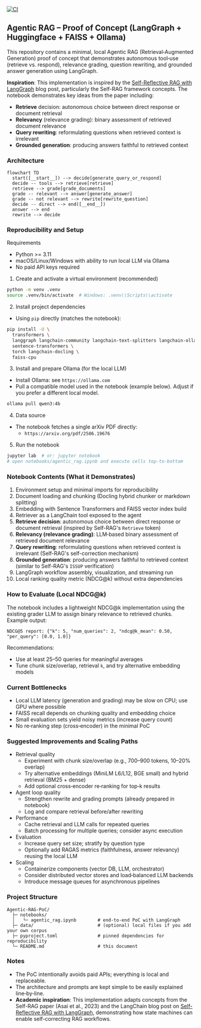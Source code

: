 [![CI](https://github.com/ZeleMate/Agentic-RAG-PoC/actions/workflows/ci.yaml/badge.svg?branch=main)](https://github.com/ZeleMate/Agentic-RAG-PoC/actions/workflows/ci.yaml)

## Agentic RAG – Proof of Concept (LangGraph + Huggingface + FAISS + Ollama)

This repository contains a minimal, local Agentic RAG (Retrieval‑Augmented Generation) proof of concept that demonstrates autonomous tool‑use (retrieve vs. respond), relevance grading, question rewriting, and grounded answer generation using LangGraph.

**Inspiration**: This implementation is inspired by the [Self-Reflective RAG with LangGraph](https://blog.langchain.com/agentic-rag-with-langgraph/) blog post, particularly the Self-RAG framework concepts. The notebook demonstrates key ideas from the paper including:
- **Retrieve** decision: autonomous choice between direct response or document retrieval
- **Relevancy** (relevance grading): binary assessment of retrieved document relevance
- **Query rewriting**: reformulating questions when retrieved context is irrelevant
- **Grounded generation**: producing answers faithful to retrieved context

### Architecture

```mermaid
flowchart TD
  start([__start__]) --> decide[generate_query_or_respond]
  decide -- tools --> retrieve[retrieve]
  retrieve --> grade[grade_documents]
  grade -- relevant --> answer[generate_answer]
  grade -- not relevant --> rewrite[rewrite_question]
  decide -- direct --> end([__end__])
  answer --> end
  rewrite --> decide
```

### Reproducibility and Setup

Requirements
- Python >= 3.11
- macOS/Linux/Windows with ability to run local LLM via Ollama
- No paid API keys required

1) Create and activate a virtual environment (recommended)
```bash
python -m venv .venv
source .venv/bin/activate  # Windows: .venv\\Scripts\\activate
```

2) Install project dependencies
- Using `pip` directly (matches the notebook):
```bash
pip install -U \
  transformers \
  langgraph langchain-community langchain-text-splitters langchain-ollama \
  sentence-transformers \
  torch langchain-docling \
  faiss-cpu
```

3) Install and prepare Ollama (for the local LLM)
- Install Ollama: see `https://ollama.com`
- Pull a compatible model used in the notebook (example below). Adjust if you prefer a different local model.
```bash
ollama pull qwen3:4b
```

4) Data source
- The notebook fetches a single arXiv PDF directly:
  - `https://arxiv.org/pdf/2506.19676`

5) Run the notebook
```bash
jupyter lab  # or: jupyter notebook
# open notebooks/agentic_rag.ipynb and execute cells top-to-bottom
```

### Notebook Contents (What it Demonstrates)
1. Environment setup and minimal imports for reproducibility
2. Document loading and chunking (Docling hybrid chunker or markdown splitting)
3. Embedding with Sentence Transformers and FAISS vector index build
4. Retriever as a LangChain tool exposed to the agent
5. **Retrieve decision**: autonomous choice between direct response or document retrieval (inspired by Self-RAG's `Retrieve` token)
6. **Relevancy (relevance grading)**: LLM‑based binary assessment of retrieved document relevance
7. **Query rewriting**: reformulating questions when retrieved context is irrelevant (Self-RAG's self-correction mechanism)
8. **Grounded generation**: producing answers faithful to retrieved context (similar to Self-RAG's `ISSUP` verification)
9. LangGraph workflow assembly, visualization, and streaming run
10. Local ranking quality metric (NDCG@k) without extra dependencies

### How to Evaluate (Local NDCG@k)
The notebook includes a lightweight NDCG@k implementation using the existing grader LLM to assign binary relevance to retrieved chunks. Example output:
```
NDCG@5 report: {"k": 5, "num_queries": 2, "ndcg@k_mean": 0.50, "per_query": [0.0, 1.0]}
```
Recommendations:
- Use at least 25–50 queries for meaningful averages
- Tune chunk size/overlap, retrieval `k`, and try alternative embedding models

### Current Bottlenecks
- Local LLM latency (generation and grading) may be slow on CPU; use GPU where possible
- FAISS recall depends on chunking quality and embedding choice
- Small evaluation sets yield noisy metrics (increase query count)
- No re‑ranking step (cross‑encoder) in the minimal PoC

### Suggested Improvements and Scaling Paths
- Retrieval quality
  - Experiment with chunk size/overlap (e.g., 700–900 tokens, 10–20% overlap)
  - Try alternative embeddings (MiniLM L6/L12, BGE small) and hybrid retrieval (BM25 + dense)
  - Add optional cross‑encoder re‑ranking for top‑k results
- Agent loop quality
  - Strengthen rewrite and grading prompts (already prepared in notebook)
  - Log and compare retrieval before/after rewriting
- Performance
  - Cache retrieval and LLM calls for repeated queries
  - Batch processing for multiple queries; consider async execution
- Evaluation
  - Increase query set size; stratify by question type
  - Optionally add RAGAS metrics (faithfulness, answer relevancy) reusing the local LLM
- Scaling
  - Containerize components (vector DB, LLM, orchestrator)
  - Consider distributed vector stores and load‑balanced LLM backends
  - Introduce message queues for asynchronous pipelines

### Project Structure
```
Agentic-RAG-PoC/
  ├─ notebooks/
  │   └─ agentic_rag.ipynb        # end‑to‑end PoC with LangGraph
  ├─ data/                        # (optional) local files if you add your own corpus
  ├─ pyproject.toml               # pinned dependencies for reproducibility
  └─ README.md                    # this document
```

### Notes
- The PoC intentionally avoids paid APIs; everything is local and replaceable.
- The architecture and prompts are kept simple to be easily explained line‑by‑line.
- **Academic inspiration**: This implementation adapts concepts from the Self-RAG paper (Asai et al., 2023) and the LangChain blog post on [Self-Reflective RAG with LangGraph](https://blog.langchain.com/agentic-rag-with-langgraph/), demonstrating how state machines can enable self-correcting RAG workflows.
